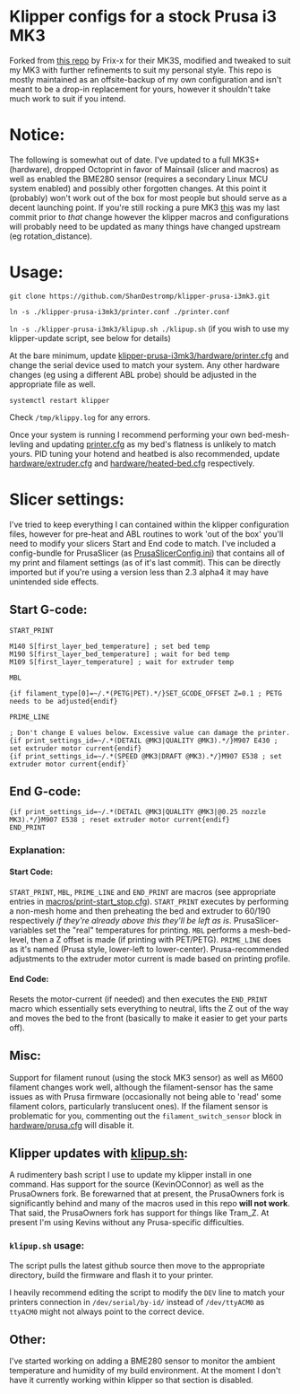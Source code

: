 # Klipper configs for a stock Prusa i3 MK3

Forked from [this repo](https://github.com/Frix-x/klipper-prusa-i3mk3s) by Frix-x for their MK3S, modified and tweaked to suit my MK3 with further refinements to suit my personal style.  This repo is mostly maintained as an offsite-backup of my own configuration and isn't meant to be a drop-in replacement for yours, however it shouldn't take much work to suit if you intend.

# Notice:
The following is somewhat out of date.  I've updated to a full MK3S+ (hardware), dropped Octoprint in favor of Mainsail (slicer and macros) as well as enabled the BME280 sensor (requires a secondary Linux MCU system enabled) and possibly other forgotten changes.  At this point it (probably) won't work out of the box for most people but should serve as a decent launching point.  If you're still rocking a pure MK3 [this](https://github.com/ShanDestromp/klipper-prusa-i3mk3/releases/tag/MK3_Last) was my last commit prior to *that* change however the klipper macros and configurations will probably need to be updated as many things have changed upstream (eg rotation_distance).

# Usage:

`git clone https://github.com/ShanDestromp/klipper-prusa-i3mk3.git`

`ln -s ./klipper-prusa-i3mk3/printer.conf ./printer.conf`

`ln -s ./klipper-prusa-i3mk3/klipup.sh ./klipup.sh` (if you wish to use my klipper-update script, see below for details)

At the bare minimum, update [klipper-prusa-i3mk3/hardware/printer.cfg](https://github.com/ShanDestromp/klipper-prusa-i3mk3/blob/main/hardware/printer.cfg) and change the serial device used to match your system.  Any other hardware changes (eg using a different ABL probe) should be adjusted in the appropriate file as well.

`systemctl restart klipper`

Check `/tmp/klippy.log` for any errors.

Once your system is running I recommend performing your own bed-mesh-levling and updating [printer.cfg](https://github.com/ShanDestromp/klipper-prusa-i3mk3/blob/main/printer.cfg) as my bed's flatness is unlikely to match yours.  PID tuning your hotend and heatbed is also recommended, update [hardware/extruder.cfg](https://github.com/ShanDestromp/klipper-prusa-i3mk3/blob/main/hardware/extruder.cfg) and [hardware/heated-bed.cfg](https://github.com/ShanDestromp/klipper-prusa-i3mk3/blob/main/hardware/heated-bed.cfg) respectively.

# Slicer settings:

I've tried to keep everything I can contained within the klipper configuration files, however for pre-heat and ABL routines to work 'out of the box' you'll need to modify your slicers Start and End code to match.  I've included a config-bundle for PrusaSlicer (as [PrusaSlicerConfig.ini](https://github.com/ShanDestromp/klipper-prusa-i3mk3/blob/main/PrusaSlicerConfig.ini)) that contains all of my print and filament settings (as of it's last commit).  This can be directly imported but if you're using a version less than 2.3 alpha4 it may have unintended side effects.

## Start G-code:
  ````
START_PRINT

M140 S[first_layer_bed_temperature] ; set bed temp
M190 S[first_layer_bed_temperature] ; wait for bed temp
M109 S[first_layer_temperature] ; wait for extruder temp

MBL

{if filament_type[0]=~/.*(PETG|PET).*/}SET_GCODE_OFFSET Z=0.1 ; PETG needs to be adjusted{endif}

PRIME_LINE

; Don't change E values below. Excessive value can damage the printer.
{if print_settings_id=~/.*(DETAIL @MK3|QUALITY @MK3).*/}M907 E430 ; set extruder motor current{endif}
{if print_settings_id=~/.*(SPEED @MK3|DRAFT @MK3).*/}M907 E538 ; set extruder motor current{endif}`
````

## End G-code:
````
{if print_settings_id=~/.*(DETAIL @MK3|QUALITY @MK3|@0.25 nozzle MK3).*/}M907 E538 ; reset extruder motor current{endif}
END_PRINT
````

### Explanation:

#### Start Code:
`START_PRINT`, `MBL`, `PRIME_LINE` and `END_PRINT` are macros (see appropriate entries in [macros/print-start_stop.cfg](https://github.com/ShanDestromp/klipper-prusa-i3mk3/blob/main/macros/print-start_stop.cfg)).  `START_PRINT` executes by performing a non-mesh home and then preheating the bed and extruder to 60/190 respectively *if they're already above this they'll be left as is*.  PrusaSlicer-variables set the "real" temperatures for printing.  `MBL` performs a mesh-bed-level, then a Z offset is made (if printing with PET/PETG).  `PRIME_LINE` does as it's named (Prusa style, lower-left to lower-center).  Prusa-recommended adjustments to the extruder motor current is made based on printing profile.

#### End Code:
Resets the motor-current (if needed) and then executes the `END_PRINT` macro which essentially sets everything to neutral, lifts the Z out of the way and moves the bed to the front (basically to make it easier to get your parts off).

## Misc:
Support for filament runout (using the stock MK3 sensor) as well as M600 filament changes work well, although the filament-sensor has the same issues as with Prusa firmware (occasionally not being able to 'read' some filament colors, particularly translucent ones).  If the filament sensor is problematic for you, commenting out the `filament_switch_sensor` block in [hardware/prusa.cfg](https://github.com/ShanDestromp/klipper-prusa-i3mk3/blob/main/hardware/prusa.cfg) will disable it.

## Klipper updates with [klipup.sh](https://github.com/ShanDestromp/klipper-prusa-i3mk3/blob/main/klipup.sh):
A rudimentery bash script I use to update my klipper install in one command.  Has support for the source (KevinOConnor) as well as the PrusaOwners fork.  Be forewarned that at present, the PrusaOwners fork is significantly behind and many of the macros used in this repo **will not work**.  That said, the PrusaOwners fork has support for things like Tram_Z.  At present I'm using Kevins without any Prusa-specific difficulties.

### `klipup.sh` usage:

The script pulls the latest github source then move to the appropriate directory, build the firmware and flash it to your printer.  

I heavily recommend editing the script to modify the `DEV` line to match your printers connection in `/dev/serial/by-id/` instead of `/dev/ttyACM0` as `ttyACM0` might not always point to the correct device.

## Other:
I've started working on adding a BME280 sensor to monitor the ambient temperature and humidity of my build environment.  At the moment I don't have it currently working within klipper so that section is disabled.
